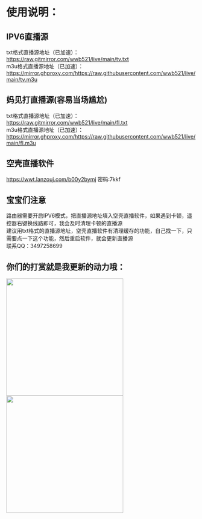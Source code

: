 # 使用说明：
## IPV6直播源<br/>
txt格式直播源地址（已加速）：https://raw.gitmirror.com/wwb521/live/main/tv.txt<br/>
m3u格式直播源地址（已加速）：https://mirror.ghproxy.com/https://raw.githubusercontent.com/wwb521/live/main/tv.m3u<br/>
## 妈见打直播源(容易当场尴尬)<br/>
txt格式直播源地址（已加速）：https://raw.gitmirror.com/wwb521/live/main/fl.txt<br/>
m3u格式直播源地址（已加速）：https://mirror.ghproxy.com/https://raw.githubusercontent.com/wwb521/live/main/fl.m3u<br/>
## 空壳直播软件<br/>
https://wwt.lanzouj.com/b00y2bymj 密码:7kkf<br/>
## 宝宝们注意<br/>
路由器需要开启IPV6模式，把直播源地址填入空壳直播软件，如果遇到卡顿，遥控器右键换线路即可，我会及时清理卡顿的直播源<br/>
建议用txt格式的直播源地址，空壳直播软件有清理缓存的功能，自己找一下，只需要点一下这个功能，然后重启软件，就会更新直播源<br/>
联系QQ：3497258699<br/>
## 你们的打赏就是我更新的动力哦：<br/>
<img src="https://github.com/wwb521/live/blob/main/pay.jpg" width="310px">
<img src="https://github.com/wwb521/live/blob/main/alipay.jpg" width="310px">

